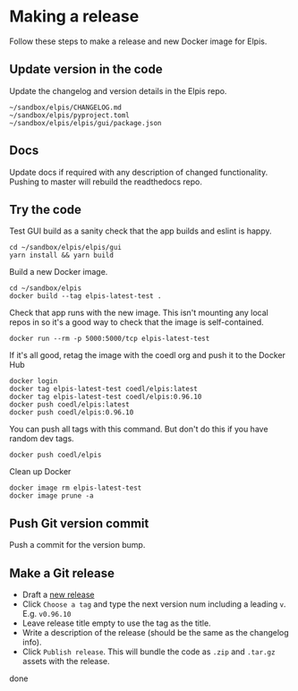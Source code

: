 # Making a release

Follow these steps to make a release and new Docker image for Elpis. 


## Update version in the code

Update the changelog and version details in the Elpis repo.

```
~/sandbox/elpis/CHANGELOG.md
~/sandbox/elpis/pyproject.toml
~/sandbox/elpis/elpis/gui/package.json
```

## Docs

Update docs if required with any description of changed functionality. Pushing to master will rebuild the readthedocs repo.


## Try the code

Test GUI build as a sanity check that the app builds and eslint is happy.

```
cd ~/sandbox/elpis/elpis/gui
yarn install && yarn build
```


Build a new Docker image.

```
cd ~/sandbox/elpis
docker build --tag elpis-latest-test .
```


Check that app runs with the new image. This isn't mounting any local repos in so it's a good way to check that the image is self-contained. 

```
docker run --rm -p 5000:5000/tcp elpis-latest-test
```


If it's all good, retag the image with the coedl org and push it to the Docker Hub

```
docker login
docker tag elpis-latest-test coedl/elpis:latest
docker tag elpis-latest-test coedl/elpis:0.96.10
docker push coedl/elpis:latest 
docker push coedl/elpis:0.96.10
```


You can push all tags with this command. But don't do this if you have random dev tags.

```
docker push coedl/elpis
```


Clean up Docker

```
docker image rm elpis-latest-test
docker image prune -a
```


## Push Git version commit

Push a commit for the version bump.


## Make a Git release

* Draft a [new release](https://github.com/CoEDL/elpis/releases/new)
* Click `Choose a tag` and type the next version num including a leading `v`. E.g. `v0.96.10`
* Leave release title empty to use the tag as the title.
* Write a description of the release (should be the same as the changelog info).
* Click `Publish release`. This will bundle the code as `.zip` and `.tar.gz` assets with the release.

done
